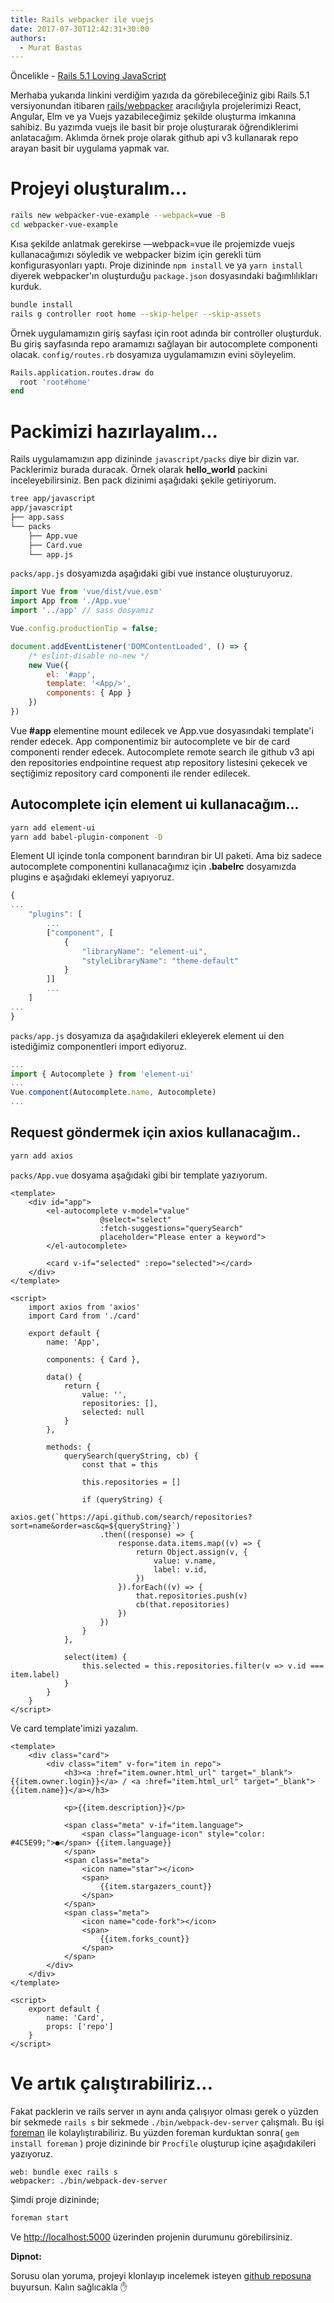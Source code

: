 ```yaml
---
title: Rails webpacker ile vuejs
date: 2017-07-30T12:42:31+30:00
authors:
  - Murat Bastas
---
```


Öncelikle - [Rails 5.1 Loving JavaScript](http://weblog.rubyonrails.org/2017/4/27/Rails-5-1-final/)

Merhaba yukarıda linkini verdiğim yazıda da görebileceğiniz gibi Rails 5.1 versiyonundan itibaren [rails/webpacker](https://github.com/rails/webpacker) aracılığıyla projelerimizi React, Angular, Elm ve ya Vuejs yazabileceğimiz şekilde oluşturma imkanına sahibiz. Bu yazımda vuejs ile basit bir proje oluşturarak öğrendiklerimi anlatacağım. Aklımda örnek proje olarak github api v3 kullanarak repo arayan basit bir uygulama yapmak var.

# Projeyi oluşturalım...

```zsh
rails new webpacker-vue-example --webpack=vue -B
cd webpacker-vue-example
```

Kısa şekilde anlatmak gerekirse —webpack=vue ile projemizde vuejs kullanacağımızı söyledik ve webpacker bizim için gerekli tüm konfigurasyonları yaptı. Proje dizininde `npm install` ve ya `yarn install` diyerek webpacker'ın oluşturduğu `package.json` dosyasındaki bağımlılıkları kurduk.

```zsh
bundle install
rails g controller root home --skip-helper --skip-assets
```

Örnek uygulamamızın giriş sayfası için root adında bir controller oluşturduk. Bu giriş sayfasında repo aramamızı sağlayan bir autocomplete componenti olacak. `config/routes.rb` dosyamıza uygulamamızın evini söyleyelim.

```zsh
Rails.application.routes.draw do
  root 'root#home'
end
```

# Packimizi hazırlayalım...

Rails uygulamamızın app dizininde `javascript/packs` diye bir dizin var. Packlerimiz burada duracak. Örnek olarak **hello_world** packini inceleyebilirsiniz. Ben pack dizinimi aşağıdaki şekile getiriyorum.

```zsh
tree app/javascript
app/javascript
├── app.sass
└── packs
    ├── App.vue
    ├── Card.vue
    └── app.js
```

`packs/app.js` dosyamızda aşağıdaki gibi vue instance oluşturuyoruz.

```js
import Vue from 'vue/dist/vue.esm'
import App from './App.vue'
import '../app' // sass dosyamız

Vue.config.productionTip = false;

document.addEventListener('DOMContentLoaded', () => {
    /* eslint-disable no-new */
    new Vue({
        el: '#app',
        template: '<App/>',
        components: { App }
    })
})
```

Vue **#app** elementine mount edilecek ve App.vue dosyasındaki template'i render edecek. App componentimiz bir autocomplete ve bir de card componenti render edecek. Autocomplete remote search ile github v3 api den repositories endpointine request atıp repository listesini çekecek ve seçtiğimiz repository card componenti ile render edilecek.

## Autocomplete için element ui kullanacağım...

```zsh
yarn add element-ui
yarn add babel-plugin-component -D
```

Element UI içinde tonla component barındıran bir UI paketi. Ama biz sadece autocomplete componentini kullanacağımız için **.babelrc** dosyamızda plugins e aşağıdaki eklemeyi yapıyoruz.

```js
{
...
    "plugins": [
        ...
        ["component", [
            {
                "libraryName": "element-ui",
                "styleLibraryName": "theme-default"
            }
        ]]
        ...
    ]
...
}
```

`packs/app.js` dosyamıza da aşağıdakileri ekleyerek element ui den istediğimiz componentleri import ediyoruz.

```js
...
import { Autocomplete } from 'element-ui'
...
Vue.component(Autocomplete.name, Autocomplete)
...
```

## Request göndermek için axios kullanacağım..

```zsh
yarn add axios
```

`packs/App.vue` dosyama aşağıdaki gibi bir template yazıyorum.

```vue
<template>
    <div id="app">
        <el-autocomplete v-model="value"
                    @select="select"
                    :fetch-suggestions="querySearch"
                    placeholder="Please enter a keyword">
        </el-autocomplete>

        <card v-if="selected" :repo="selected"></card>
    </div>
</template>

<script>
    import axios from 'axios'
    import Card from './card'

    export default {
        name: 'App',

        components: { Card },

        data() {
            return {
                value: '',
                repositories: [],
                selected: null
            }
        },

        methods: {
            querySearch(queryString, cb) {
                const that = this

                this.repositories = []

                if (queryString) {
                    axios.get(`https://api.github.com/search/repositories?sort=name&order=asc&q=${queryString}`)
                    .then((response) => {
                        response.data.items.map((v) => {
                            return Object.assign(v, {
                                value: v.name,
                                label: v.id,
                            })
                        }).forEach((v) => {
                            that.repositories.push(v)
                            cb(that.repositories)
                        })
                    })
                }
            },

            select(item) {
                this.selected = this.repositories.filter(v => v.id === item.label)
            }
        }
    }
</script>
```

Ve card template'imizi yazalım.

```vue
<template>
    <div class="card">
        <div class="item" v-for="item in repo">
            <h3><a :href="item.owner.html_url" target="_blank">{{item.owner.login}}</a> / <a :href="item.html_url" target="_blank">{{item.name}}</a></h3>

            <p>{{item.description}}</p>

            <span class="meta" v-if="item.language">
                <span class="language-icon" style="color: #4C5E99;">●</span> {{item.language}}
            </span>
            <span class="meta">
                <icon name="star"></icon>
                <span>
                    {{item.stargazers_count}}
                </span>
            </span>
            <span class="meta">
                <icon name="code-fork"></icon>
                <span>
                    {{item.forks_count}}
                </span>
            </span>
        </div>
    </div>
</template>

<script>
    export default {
        name: 'Card',
        props: ['repo']
    }
</script>
```

#  Ve artık çalıştırabiliriz...

Fakat packlerin ve rails server ın aynı anda çalışıyor olması gerek o yüzden bir sekmede `rails s` bir sekmede `./bin/webpack-dev-server` çalışmalı. Bu işi [foreman](https://github.com/ddollar/foreman) ile kolaylıştırabiliriz. Bu yüzden foreman kurduktan sonra( `gem install foreman` ) proje dizininde bir `Procfile` oluşturup içine aşağıdakileri yazıyoruz.

```Procfile
web: bundle exec rails s
webpacker: ./bin/webpack-dev-server
```

Şimdi proje dizininde;

```zsh
foreman start
```

Ve [http://localhost:5000](http://localhost:5000) üzerinden projenin durumunu görebilirsiniz.

**Dipnot:**

Sorusu olan yoruma, projeyi klonlayıp incelemek isteyen [github reposuna](https://github.com/muratbsts/rails-webpacker-vuejs) buyursun. Kalın sağlıcakla ✋
